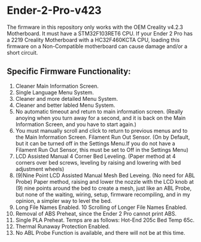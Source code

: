 # Ender-2-Pro-v423
The firmware in this repository only works with the OEM Creality v4.2.3 Motherboard. It must have a STM32F103RET6 CPU. If your Ender 2 Pro has a 2219 Creality Motherboard with a HC32F460KCTA CPU, loading this firmware on a Non-Compatible motherboard can cause damage and/or a short circuit.
## Specific Firmware Functionality:
1. Cleaner Main Information Screen.
2. Single Language Menu System.
3. Cleaner and more detailed Menu System.
4. Cleaner and better labled Menu System.
5. No automatic timeout and return to main information screen. (Really anoying when you turn away for a second, and it is back on the Main Information Screen, and you have to start again.)
6. You must manually scroll and click to return to previous menus and to the Main Information Screen.
Filament Run Out Sensor. (On by Default, but it can be turned off in the Settings Menu.If you do not have a Filament Run Out Sensor, this must be set to Off in the Settings Menu)
7. LCD Assisted Manual 4 Corner Bed Leveling. (Paper method at 4 corners over bed screws, leveling by raising and lowering with bed adjustment wheels)
8. (9)Nine Point LCD Assisted Manual Mesh Bed Leveing. (No need for ABL Probe) Paper method, raising and lower the nozzle with the LCD knob at (9) nine points around the bed to create a mesh, just like an ABL Probe, but none of the waiting, wiring, setup, firmware recompiling, and in my opinion, a simpler way to level the bed.
9. Long File Names Enabled.
10 Scrolling of Longer File Names Enabled.
11. Removal of ABS Preheat, since the Ender 2 Pro cannot print ABS.
13. Single PLA Preheat. Temps are as follows: Hot-End 205c Bed Temp 65c.
14. Thermal Runaway Protection Enabled.
15. No ABL Probe Function is available, and there will not be at this time.

